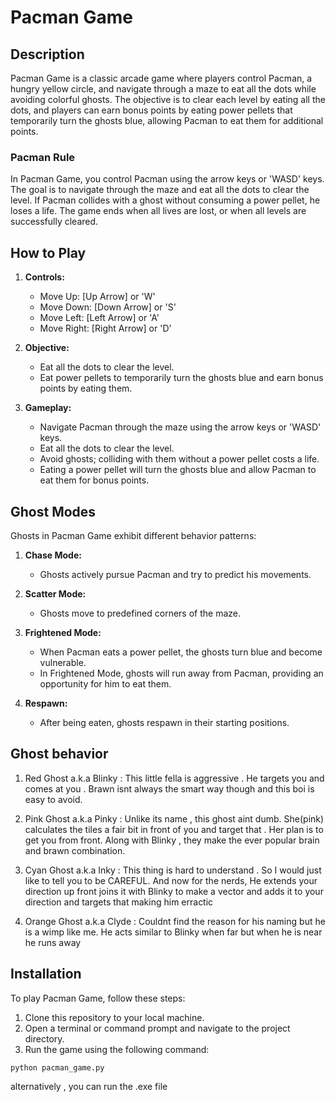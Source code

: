 # Pacman Game

## Description

Pacman Game is a classic arcade game where players control Pacman, a hungry yellow circle, and navigate through a maze to eat all the dots while avoiding colorful ghosts. The objective is to clear each level by eating all the dots, and players can earn bonus points by eating power pellets that temporarily turn the ghosts blue, allowing Pacman to eat them for additional points.

### Pacman Rule

In Pacman Game, you control Pacman using the arrow keys or 'WASD' keys. The goal is to navigate through the maze and eat all the dots to clear the level. If Pacman collides with a ghost without consuming a power pellet, he loses a life. The game ends when all lives are lost, or when all levels are successfully cleared.

## How to Play

1. **Controls:**
   - Move Up: [Up Arrow] or 'W'
   - Move Down: [Down Arrow] or 'S'
   - Move Left: [Left Arrow] or 'A'
   - Move Right: [Right Arrow] or 'D'

2. **Objective:**
   - Eat all the dots to clear the level.
   - Eat power pellets to temporarily turn the ghosts blue and earn bonus points by eating them.

3. **Gameplay:**
   - Navigate Pacman through the maze using the arrow keys or 'WASD' keys.
   - Eat all the dots to clear the level.
   - Avoid ghosts; colliding with them without a power pellet costs a life.
   - Eating a power pellet will turn the ghosts blue and allow Pacman to eat them for bonus points.

## Ghost Modes

Ghosts in Pacman Game exhibit different behavior patterns:

1. **Chase Mode:**
   - Ghosts actively pursue Pacman and try to predict his movements.

2. **Scatter Mode:**
   - Ghosts move to predefined corners of the maze.

3. **Frightened Mode:**
   - When Pacman eats a power pellet, the ghosts turn blue and become vulnerable.
   - In Frightened Mode, ghosts will run away from Pacman, providing an opportunity for him to eat them.

4. **Respawn:**
   - After being eaten, ghosts respawn in their starting positions.

## Ghost behavior

1) Red Ghost a.k.a Blinky : This little fella is aggressive . He targets you and comes at you . Brawn isnt always the smart way though and this boi is easy to avoid.

2) Pink Ghost a.k.a Pinky : Unlike its name , this ghost aint dumb. She(pink) calculates the tiles a fair bit in front of you and target that . Her plan is to get you from front. Along with Blinky , they make the ever popular brain and brawn combination.

3) Cyan Ghost a.k.a Inky : This thing is hard to understand . So I would just like to tell you to be CAREFUL. And now for the nerds, He extends your direction up front joins it with Blinky to make a vector and adds it to your direction and targets that making him erractic

4) Orange Ghost a.k.a Clyde : Couldnt find the reason for his naming but he is a wimp like me. He acts similar to Blinky when far but when he is near he runs away 

## Installation

To play Pacman Game, follow these steps:

1. Clone this repository to your local machine.
2. Open a terminal or command prompt and navigate to the project directory.
3. Run the game using the following command:

```bash
python pacman_game.py
```
alternatively , you can run the .exe file
